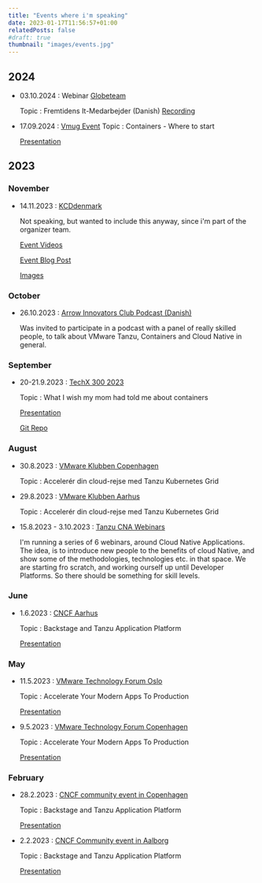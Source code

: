 ```yaml
---
title: "Events where i'm speaking"
date: 2023-01-17T11:56:57+01:00
relatedPosts: false
#draft: true
thumbnail: "images/events.jpg"
---
```

## 2024

- 03.10.2024 : Webinar [Globeteam](https://www.globeteam.com)

    Topic : Fremtidens It-Medarbejder (Danish)
    [Recording](https://youtu.be/uhSGnAZAGhQ?si=0ouCHvqkQujEC06-)

- 17.09.2024 : [Vmug Event](https://www.eventbrite.dk/e/vmugdk-2-dage-i-sor-2024-tickets-914402250747?aff=oddtdtcreator)
    Topic : Containers - Where to start
    
    [Presentation](2024/vmug-2024.pdf)

## 2023

### November

- 14.11.2023 : [KCDdenmark](https://kcddenmark.dk)

    Not speaking, but wanted to include this anyway, since i'm part of the organizer team.

    [Event Videos](https://www.youtube.com/playlist?list=PL09s8ZalKQe85iIzlixAOQEh_oFMoMKtM)

    [Event Blog Post](https://www.cncf.io/blog/2023/12/04/kcd-denmark-a-collective-triumph-in-the-cloud-native-universe/)
    
    [Images](https://www.flickr.com/photos/199545304@N04/sets/72177720312734839/)

### October

- 26.10.2023 : [Arrow Innovators Club Podcast (Danish)](https://innovators-club-pitch.zencast.website/episodes/containerteknologi-hos-danske-virksomheder-med-vmware-tanzu?utm_source=linkedin_company&utm_medium=social&utm_campaign=brand)

    Was invited to participate in a podcast with a panel of really skilled people, to talk about VMware Tanzu, Containers and Cloud Native in general.

### September

- 20-21.9.2023 : [TechX 300 2023](https://www.eventbrite.com/e/techx-300-2023-tickets-647990355597)

   Topic : What I wish my mom had told me about containers

   [Presentation](2023/2023_9_techx300.pdf)

   [Git Repo](https://github.com/rhjensen79/techx300-2023-presentation-repo)

### August

- 30.8.2023 : [VMware Klubben Copenhagen](https://www.atea.dk/events/2023/vmware-klubben-modernisering-og-automatisering-tanzu-aria-og-veba-i-fokus-i-ballerup/)

    Topic : Accelerér din cloud-rejse med Tanzu Kubernetes Grid

- 29.8.2023 : [VMware Klubben Aarhus](https://www.atea.dk/events/2023/vmware-klubben-modernisering-og-automatisering-tanzu-aria-og-veba-i-fokus-i-aarhus/)

    Topic : Accelerér din cloud-rejse med Tanzu Kubernetes Grid

- 15.8.2023 - 3.10.2023 : [Tanzu CNA Webinars](https://webinars.tanzu.dk)

    I'm running a series of 6 webinars, around Cloud Native Applications.
    The idea, is to introduce new people to the benefits of cloud Native, and show some of the methodologies, technologies etc. in that space.
    We are starting fro scratch, and working ourself up until Developer Platforms. So there should be something for skill levels.

### June

- 1.6.2023 : [CNCF Aarhus](https://community.cncf.io/events/details/cncf-aarhus-presents-paving-the-path-to-production-with-backstagetap-cartographer-1/)

    Topic : Backstage and Tanzu Application Platform

    [Presentation](2023/2023_6_CNCF_TAP_Backstage.pdf)

### May

- 11.5.2023 : [VMware Technology Forum Oslo](https://www.vmwareforum.com/norway/)

    Topic : Accelerate Your Modern Apps To Production

    [Presentation](2023/VMware_Tech_forum_2023_Modern_apps_no.pdf)

- 9.5.2023 : [VMware Technology Forum Copenhagen](https://www.vmwareforum.com/denmark/)

    Topic : Accelerate Your Modern Apps To Production

    [Presentation](2023/VMware_Tech_forum_2023_Modern_apps_dk.pdf)

### February

- 28.2.2023 : [CNCF community event in Copenhagen](https://community.cncf.io/events/details/cncf-copenhagen-presents-secure-and-manage-your-kubernetes-platform-like-a-pro/)

    Topic : Backstage and Tanzu Application Platform

    [Presentation](2023/2023_2_CNCF_CPH_TAP_Backstage.pdf)

- 2.2.2023 : [CNCF Community event in Aalborg](https://community.cncf.io/events/details/cncf-aalborg-presents-how-to-pave-paths-for-developers-and-ops-with-backstagetap-cartographer/)

    Topic : Backstage and Tanzu Application Platform

    [Presentation](2023/2023_2_CNCF_TAP_Backstage.pdf)
